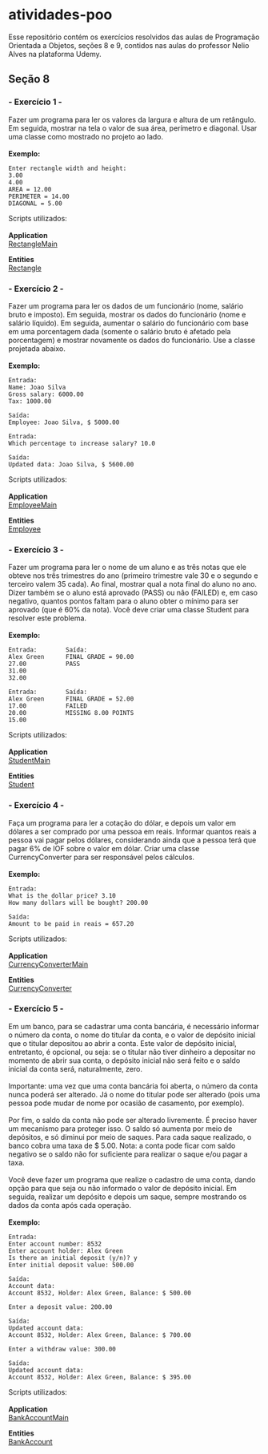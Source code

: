 # atividades-poo
Esse repositório contém os exercícios resolvidos das aulas de Programação Orientada a Objetos, seções 8 e 9, contidos nas aulas do professor Nelio Alves na plataforma Udemy.

## Seção 8
### - Exercício 1 -

Fazer um programa para ler os valores da largura e altura 
de um retângulo. Em seguida, mostrar na tela o valor de 
sua área, perímetro e diagonal. Usar uma classe como 
mostrado no projeto ao lado.
<br><br>**Exemplo:**

	Enter rectangle width and height:
	3.00
	4.00
	AREA = 12.00
	PERIMETER = 14.00
	DIAGONAL = 5.00

Scripts utilizados:
<br>
<br>**Application**<br>
[RectangleMain](https://github.com/NMSilos/atividades-poo-java/blob/main/src/application/RectangleMain.java)

**Entities**<br>
[Rectangle](https://github.com/NMSilos/atividades-poo-java/blob/main/src/entities/Rectangle.java)


### - Exercício 2 -

Fazer um programa para ler os dados de um funcionário (nome, salário bruto e imposto). Em 
seguida, mostrar os dados do funcionário (nome e salário líquido). Em seguida, aumentar o 
salário do funcionário com base em uma porcentagem dada (somente o salário bruto é 
afetado pela porcentagem) e mostrar novamente os dados do funcionário. Use a classe 
projetada abaixo.
<br><br>**Exemplo:**

	Entrada:
	Name: Joao Silva
	Gross salary: 6000.00
	Tax: 1000.00

 	Saída:
	Employee: Joao Silva, $ 5000.00

  	Entrada:
	Which percentage to increase salary? 10.0

 	Saída:
	Updated data: Joao Silva, $ 5600.00

Scripts utilizados:
<br>
<br>**Application**<br>
[EmployeeMain](https://github.com/NMSilos/atividades-poo-java/blob/main/src/application/EmployeeMain.java)

**Entities**<br>
[Employee](https://github.com/NMSilos/atividades-poo-java/blob/main/src/entities/Employee.java)


### - Exercício 3 -

Fazer um programa para ler o nome de um aluno e as três notas que ele obteve nos três trimestres do ano 
(primeiro trimestre vale 30 e o segundo e terceiro valem 35 cada). Ao final, mostrar qual a nota final do aluno no 
ano. Dizer também se o aluno está aprovado (PASS) ou não (FAILED) e, em caso negativo, quantos pontos faltam 
para o aluno obter o mínimo para ser aprovado (que é 60% da nota). Você deve criar uma classe Student para 
resolver este problema.
<br><br>**Exemplo:**

	Entrada:		Saída:
	Alex Green		FINAL GRADE = 90.00
	27.00			PASS
	31.00
	32.00

	Entrada:		Saída:
	Alex Green		FINAL GRADE = 52.00
 	17.00			FAILED
	20.00			MISSING 8.00 POINTS
	15.00

Scripts utilizados:
<br>
<br>**Application**<br>
[StudentMain](https://github.com/NMSilos/atividades-poo-java/blob/main/src/application/StudentMain.java)

**Entities**<br>
[Student](https://github.com/NMSilos/atividades-poo-java/blob/main/src/entities/Student.java)


### - Exercício 4 -

Faça um programa para ler a cotação do dólar, e depois um valor em dólares a ser comprado por 
uma pessoa em reais. Informar quantos reais a pessoa vai pagar pelos dólares, considerando ainda 
que a pessoa terá que pagar 6% de IOF sobre o valor em dólar. Criar uma classe CurrencyConverter
para ser responsável pelos cálculos.
<br><br>**Exemplo:**

 	Entrada:
	What is the dollar price? 3.10
	How many dollars will be bought? 200.00

 	Saída:
 	Amount to be paid in reais = 657.20

Scripts utilizados:
<br>
<br>**Application**<br>
[CurrencyConverterMain](https://github.com/NMSilos/atividades-poo-java/blob/main/src/application/CurrencyConverterMain.java)

**Entities**<br>
[CurrencyConverter](https://github.com/NMSilos/atividades-poo-java/blob/main/src/entities/CurrencyConverter.java)


### - Exercício 5 -

Em um banco, para se cadastrar uma conta bancária, é necessário informar o número da conta, o nome do 
titular da conta, e o valor de depósito inicial que o titular depositou ao abrir a conta. Este valor de depósito 
inicial, entretanto, é opcional, ou seja: se o titular não tiver dinheiro a depositar no momento de abrir sua 
conta, o depósito inicial não será feito e o saldo inicial da conta será, naturalmente, zero.<br><br>
Importante: uma vez que uma conta bancária foi aberta, o número da conta nunca poderá ser alterado. Já 
o nome do titular pode ser alterado (pois uma pessoa pode mudar de nome por ocasião de casamento, por 
exemplo).<br><br>
Por fim, o saldo da conta não pode ser alterado livremente. É preciso haver um mecanismo para proteger 
isso. O saldo só aumenta por meio de depósitos, e só diminui por meio de saques. Para cada saque 
realizado, o banco cobra uma taxa de $ 5.00. Nota: a conta pode ficar com saldo negativo se o saldo não for 
suficiente para realizar o saque e/ou pagar a taxa.<br><br>
Você deve fazer um programa que realize o cadastro de uma conta, dando opção para que seja ou não 
informado o valor de depósito inicial. Em seguida, realizar um depósito e depois um saque, sempre 
mostrando os dados da conta após cada operação. 
<br><br>**Exemplo:**

 	Entrada:
	Enter account number: 8532
	Enter account holder: Alex Green
	Is there an initial deposit (y/n)? y
	Enter initial deposit value: 500.00

  	Saída:
	Account data:
	Account 8532, Holder: Alex Green, Balance: $ 500.00
		
 	Enter a deposit value: 200.00

 	Saída:
 	Updated account data:
	Account 8532, Holder: Alex Green, Balance: $ 700.00 
	
 	Enter a withdraw value: 300.00

 	Saída:
 	Updated account data:
	Account 8532, Holder: Alex Green, Balance: $ 395.00

Scripts utilizados:
<br>
<br>**Application**<br>
[BankAccountMain](https://github.com/NMSilos/atividades-poo-java/blob/main/src/application/BankAccountMain.java)

**Entities**<br>
[BankAccount](https://github.com/NMSilos/atividades-poo-java/blob/main/src/entities/BankAccount.java)
